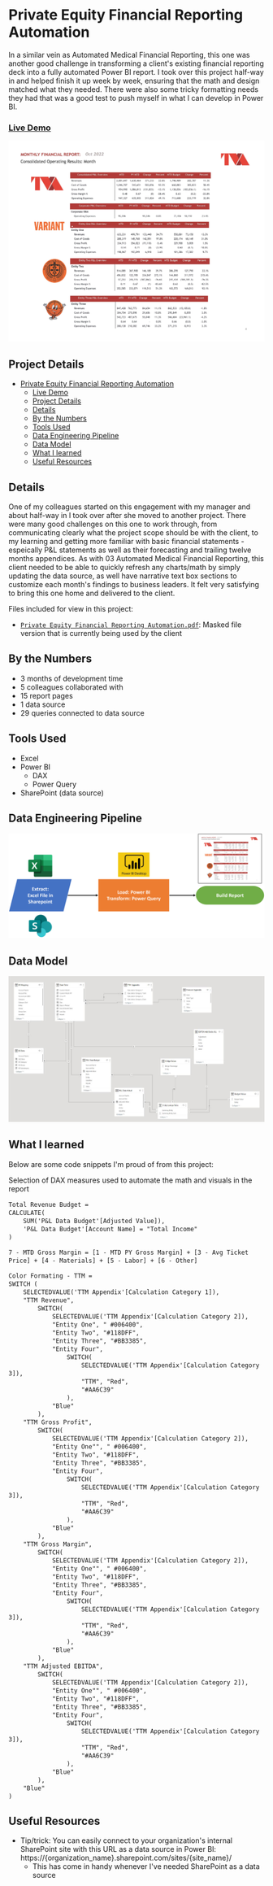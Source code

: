 # Private Equity Financial Reporting Automation

In a similar vein as Automated Medical Financial Reporting, this one was another good challenge in transforming a client's existing financial reporting deck into a fully automated Power BI report. I took over this project half-way in and helped finish it up week by week, ensuring that the math and design matched what they needed. There were also some tricky formatting needs they had that was a good test to push myself in what I can develop in Power BI.

### [Live Demo](https://app.powerbi.com/view?r=eyJrIjoiZmNhNDg1NjctZGNiMy00YWI3LWEyN2YtOWY1NGY0MDZkYTNjIiwidCI6ImY3N2E4MGM5LTY5MTAtNGJkYy1iNjFiLTgxNzA2NmQ1NmI0NiIsImMiOjJ9)

!["Report"](./Private%20Equity%20Financial%20Reporting%20Automation.jpg)

## Project Details
- [Private Equity Financial Reporting Automation](#private-equity-financial-reporting-automation)
    - [Live Demo](#live-demo)
  - [Project Details](#project-details)
  - [Details](#details)
  - [By the Numbers](#by-the-numbers)
  - [Tools Used](#tools-used)
  - [Data Engineering Pipeline](#data-engineering-pipeline)
  - [Data Model](#data-model)
  - [What I learned](#what-i-learned)
  - [Useful Resources](#useful-resources)

## Details

One of my colleagues started on this engagement with my manager and about half-way in I took over after she moved to another project. There were many good challenges on this one to work through, from communicating clearly what the project scope should be with the client, to my learning and getting more familiar with basic financial statements - espeically P&L statements as well as their forecasting and trailing twelve months appendices. As with 03 Automated Medical Financial Reporting, this client needed to be able to quickly refresh any charts/math by simply updating the data source, as well have narrative text box sections to customize each month's findings to business leaders. It felt very satisfying to bring this one home and delivered to the client.

Files included for view in this project:
- [`Private Equity Financial Reporting Automation.pdf`](./Private%20Equity%20Financial%20Reporting%20Automation.pdf): Masked file version that is currently being used by the client

## By the Numbers

- 3 months of development time
- 5 colleagues collaborated with
- 15 report pages
- 1 data source
- 29 queries connected to data source

## Tools Used

- Excel
- Power BI
  - DAX
  - Power Query
- SharePoint (data source)

## Data Engineering Pipeline

!["Pipeline"](./Private%20Equity%20Financial%20Reporting%20Automation%20Pipeline.png)

## Data Model

!["Data Model"](./Private%20Equity%20Financial%20Reporting%20Automation%20Data%20Model.JPG)

## What I learned

Below are some code snippets I'm proud of from this project:

Selection of DAX measures used to automate the math and visuals in the report
```DAX
Total Revenue Budget = 
CALCULATE(
    SUM('P&L Data Budget'[Adjusted Value]), 
    'P&L Data Budget'[Account Name] = "Total Income"
)
```

```DAX
7 - MTD Gross Margin = [1 - MTD PY Gross Margin] + [3 - Avg Ticket Price] + [4 - Materials] + [5 - Labor] + [6 - Other]
```

```DAX
Color Formating - TTM = 
SWITCH ( 
    SELECTEDVALUE('TTM Appendix'[Calculation Category 1]),
    "TTM Revenue", 
        SWITCH(
            SELECTEDVALUE('TTM Appendix'[Calculation Category 2]),
            "Entity One", " #006400",
            "Entity Two", "#118DFF",
            "Entity Three", "#BB3385",
            "Entity Four",
                SWITCH(
                    SELECTEDVALUE('TTM Appendix'[Calculation Category 3]),
                    "TTM", "Red",
                    "#AA6C39"
                ),
            "Blue"
        ),
    "TTM Gross Profit",
        SWITCH(
            SELECTEDVALUE('TTM Appendix'[Calculation Category 2]),
            "Entity One"", " #006400",
            "Entity Two", "#118DFF",
            "Entity Three", "#BB3385",
            "Entity Four",
                SWITCH(
                    SELECTEDVALUE('TTM Appendix'[Calculation Category 3]),
                    "TTM", "Red",
                    "#AA6C39"
                ),
            "Blue"
        ),
    "TTM Gross Margin",
        SWITCH(
            SELECTEDVALUE('TTM Appendix'[Calculation Category 2]),
            "Entity One"", " #006400",
            "Entity Two", "#118DFF",
            "Entity Three", "#BB3385",
            "Entity Four",
                SWITCH(
                    SELECTEDVALUE('TTM Appendix'[Calculation Category 3]),
                    "TTM", "Red",
                    "#AA6C39"
                ),
            "Blue"
        ),
    "TTM Adjusted EBITDA",
        SWITCH(
            SELECTEDVALUE('TTM Appendix'[Calculation Category 2]),
            "Entity One"", " #006400",
            "Entity Two", "#118DFF",
            "Entity Three", "#BB3385",
            "Entity Four",
                SWITCH(
                    SELECTEDVALUE('TTM Appendix'[Calculation Category 3]),
                    "TTM", "Red",
                    "#AA6C39"
                ),
            "Blue"
        ),
    "Blue"
)
```

## Useful Resources

- Tip/trick: You can easily connect to your organization's internal SharePoint site with this URL as a data source in Power BI: https://{organization_name}.sharepoint.com/sites/{site_name}/
  - This has come in handy whenever I've needed SharePoint as a data source